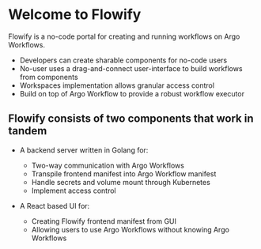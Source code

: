 # Welcome to Flowify

Flowify is a no-code portal for creating and running workflows on Argo Workflows.

- Developers can create sharable components for no-code users
- No-user uses a drag-and-connect user-interface to build workflows from components
- Workspaces implementation allows granular access control
- Build on top of Argo Workflow to provide a robust workflow executor

## Flowify consists of two components that work in tandem

- A backend server written in Golang for:
    - Two-way communication with Argo Workflows
    - Transpile frontend manifest into Argo Workflow manifest
    - Handle secrets and volume mount through Kubernetes
    - Implement access control

- A React based UI for:
    - Creating Flowify frontend manifest from GUI
    - Allowing users to use Argo Workflows without knowing Argo Workflows

